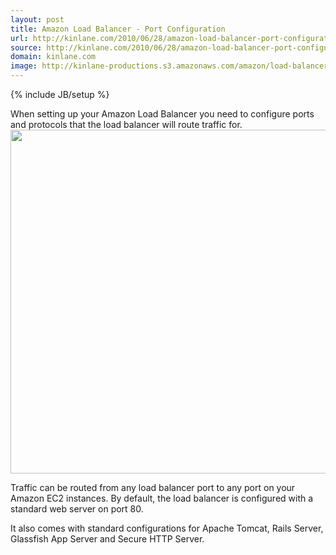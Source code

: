 ```yaml
---
layout: post
title: Amazon Load Balancer - Port Configuration
url: http://kinlane.com/2010/06/28/amazon-load-balancer-port-configuration/
source: http://kinlane.com/2010/06/28/amazon-load-balancer-port-configuration/
domain: kinlane.com
image: http://kinlane-productions.s3.amazonaws.com/amazon/load-balancer/Configure-Ports.PNG
---
```

{% include JB/setup %}<p class="c1">
     When setting up your Amazon Load Balancer you need to configure ports and protocols that the load balancer will route traffic for. <img class="aligncenter"
        title="AWS Load Balancer - Configure Ports"
        src="http://kinlane-productions.s3.amazonaws.com/amazon/load-balancer/Configure-Ports.PNG"
        alt=""
        width="550"
        align="center" />
</p>

<p class="c1">
     Traffic can be routed from any load balancer port to any port on your Amazon EC2 instances. By default, the load balancer is configured with a standard web server on port 80.
</p>

<p class="c1">
     It also comes with standard configurations for Apache Tomcat, Rails Server, Glassfish App Server and Secure HTTP Server.
</p>